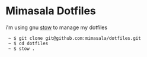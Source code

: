 # Mimasala Dotfiles

i'm using gnu [stow](https://formulae.brew.sh/formula/stow) to manage my dotfiles

```
 ~ $ git clone git@github.com:mimasala/dotfiles.git
 ~ $ cd dotfiles
 ~ $ stow .
```



